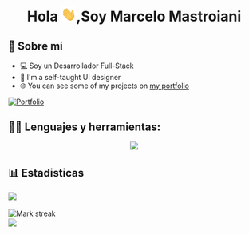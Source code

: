 <!--
**MarceloMastroiani/MarceloMastroiani** is a ✨ _special_ ✨ repository because its `README.md` (this file) appears on your GitHub profile.

Here are some ideas to get you started:

- 🔭 I’m currently working on ...
- 🌱 I’m currently learning ...
- 👯 I’m looking to collaborate on ...
- 🤔 I’m looking for help with ...
- 💬 Ask me about ...
- 📫 How to reach me: ...
- 😄 Pronouns: ...
- ⚡ Fun fact: ...
-->
</p>
<h1 align="center">Hola <img src="https://raw.githubusercontent.com/ABSphreak/ABSphreak/master/gifs/Hi.gif" width="30px">,Soy Marcelo Mastroiani </h1>
</p>

## 📖 Sobre mi

* 💻 Soy un Desarrollador Full-Stack
* 🎨 I'm a self-taught UI designer
* 🌐 You can see some of my projects on [my portfolio](https://marcelomastroiani-portfolio.vercel.app)

<p align="left">
  <a href="https://marcelomastroiani-portfolio.vercel.app"><img alt="Portfolio" title="Portfolio" src="https://img.shields.io/badge/-Portfolio-000000?style=for-the-badge&logo=koding&logoColor=white"/></a>
</p>


## 👨‍💻 Lenguajes y herramientas:
<p align="center">
  <a href="https://skillicons.dev">
    <img src="https://skillicons.dev/icons?i=git,github,html,css,tailwind,js,ts,wordpress,react,nextjs,redux,materialui,nodejs,express,nestjs,prisma,mongodb,firebase,postman,docker,kubernetes&perline=14" />
  </a>
</p>


## 📊 Estadisticas
<div align="left">
  <div>
    <img  align="left"  src="https://github-readme-stats.vercel.app/api?username=MarceloMastroiani&theme=dark&show_icons=true&count_private=true" />
    <br></br>
    <img  title="🔥 Get streak stats for your profile at git.io/streak-stats" alt="Mark streak" src="https://github-readme-streak-stats.herokuapp.com/?user=MarceloMastroiani&theme=dark&hide_border=false" /> 
  </div>

<div></div>
  <img  align="center"  src="https://github-readme-stats.anuraghazra1.vercel.app/api/top-langs/?username=MarceloMastroiani&theme=dark&hide_border=false&no-bg=true&no-frame=true&langs_count=7"/>

  </td>
</tr>
</div>

